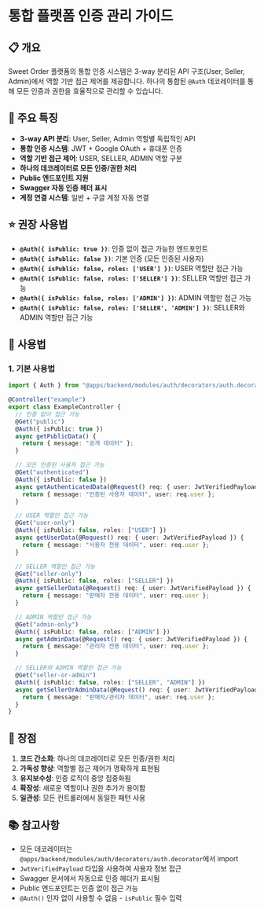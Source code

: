 # 통합 플랫폼 인증 관리 가이드

## 📋 개요

Sweet Order 플랫폼의 통합 인증 시스템은 3-way 분리된 API 구조(User, Seller, Admin)에서 역할 기반 접근 제어를 제공합니다. 하나의 통합된 `@Auth` 데코레이터를 통해 모든 인증과 권한을 효율적으로 관리할 수 있습니다.

## 🎯 주요 특징

- **3-way API 분리**: User, Seller, Admin 역할별 독립적인 API
- **통합 인증 시스템**: JWT + Google OAuth + 휴대폰 인증
- **역할 기반 접근 제어**: USER, SELLER, ADMIN 역할 구분
- **하나의 데코레이터로 모든 인증/권한 처리**
- **Public 엔드포인트 지원**
- **Swagger 자동 인증 헤더 표시**
- **계정 연결 시스템**: 일반 + 구글 계정 자동 연결

## ⭐ 권장 사용법

- **`@Auth({ isPublic: true })`**: 인증 없이 접근 가능한 엔드포인트
- **`@Auth({ isPublic: false })`**: 기본 인증 (모든 인증된 사용자)
- **`@Auth({ isPublic: false, roles: ['USER'] })`**: USER 역할만 접근 가능
- **`@Auth({ isPublic: false, roles: ['SELLER'] })`**: SELLER 역할만 접근 가능
- **`@Auth({ isPublic: false, roles: ['ADMIN'] })`**: ADMIN 역할만 접근 가능
- **`@Auth({ isPublic: false, roles: ['SELLER', 'ADMIN'] })`**: SELLER와 ADMIN 역할만 접근 가능

## 🔧 사용법

### 1. 기본 사용법

```typescript
import { Auth } from "@apps/backend/modules/auth/decorators/auth.decorator";

@Controller("example")
export class ExampleController {
  // 인증 없이 접근 가능
  @Get("public")
  @Auth({ isPublic: true })
  async getPublicData() {
    return { message: "공개 데이터" };
  }

  // 모든 인증된 사용자 접근 가능
  @Get("authenticated")
  @Auth({ isPublic: false })
  async getAuthenticatedData(@Request() req: { user: JwtVerifiedPayload }) {
    return { message: "인증된 사용자 데이터", user: req.user };
  }

  // USER 역할만 접근 가능
  @Get("user-only")
  @Auth({ isPublic: false, roles: ["USER"] })
  async getUserData(@Request() req: { user: JwtVerifiedPayload }) {
    return { message: "사용자 전용 데이터", user: req.user };
  }

  // SELLER 역할만 접근 가능
  @Get("seller-only")
  @Auth({ isPublic: false, roles: ["SELLER"] })
  async getSellerData(@Request() req: { user: JwtVerifiedPayload }) {
    return { message: "판매자 전용 데이터", user: req.user };
  }

  // ADMIN 역할만 접근 가능
  @Get("admin-only")
  @Auth({ isPublic: false, roles: ["ADMIN"] })
  async getAdminData(@Request() req: { user: JwtVerifiedPayload }) {
    return { message: "관리자 전용 데이터", user: req.user };
  }

  // SELLER와 ADMIN 역할만 접근 가능
  @Get("seller-or-admin")
  @Auth({ isPublic: false, roles: ["SELLER", "ADMIN"] })
  async getSellerOrAdminData(@Request() req: { user: JwtVerifiedPayload }) {
    return { message: "판매자/관리자 데이터", user: req.user };
  }
}
```

## 🎯 장점

1. **코드 간소화**: 하나의 데코레이터로 모든 인증/권한 처리
2. **가독성 향상**: 역할별 접근 제어가 명확하게 표현됨
3. **유지보수성**: 인증 로직이 중앙 집중화됨
4. **확장성**: 새로운 역할이나 권한 추가가 용이함
5. **일관성**: 모든 컨트롤러에서 동일한 패턴 사용

## 📚 참고사항

- 모든 데코레이터는 `@apps/backend/modules/auth/decorators/auth.decorator`에서 import
- `JwtVerifiedPayload` 타입을 사용하여 사용자 정보 접근
- Swagger 문서에서 자동으로 인증 헤더가 표시됨
- Public 엔드포인트는 인증 없이 접근 가능
- `@Auth()` 인자 없이 사용할 수 없음 - `isPublic` 필수 입력
